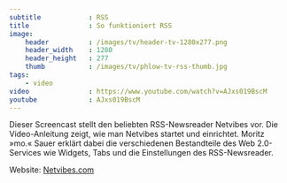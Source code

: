 ```yaml
---
subtitle            : RSS
title               : So funktioniert RSS
image:
    header          : /images/tv/header-tv-1280x277.png
    header_width    : 1280
    header_height   : 277
    thumb           : /images/tv/phlow-tv-rss-thumb.jpg
tags:
    - video
video               : https://www.youtube.com/watch?v=AJxs019BscM
youtube             : AJxs019BscM
---
```

Dieser Screencast stellt den beliebten RSS-Newsreader Netvibes vor. Die Video-Anleitung zeigt, wie man Netvibes startet und einrichtet. Moritz »mo.« Sauer erklärt dabei die verschiedenen Bestandteile des Web 2.0-Services wie Widgets, Tabs und die Einstellungen des RSS-Newsreader.
<!--more-->

Website: <a href='http://netvibes.com'>Netvibes.com</a>

